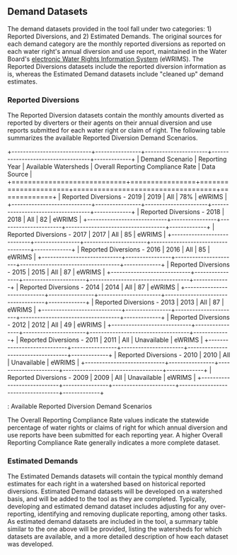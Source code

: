 ## Demand Datasets

The demand datasets provided in the tool fall under two categories: 1) Reported Diversions, and 2) Estimated Demands. The original sources for each demand category are the monthly reported diversions as reported on each water right's annual diversion and use report, maintained in the Water Board's [electronic Water Rights Information System]() (eWRIMS). The Reported Diversions datasets include the reported diversion information as is, whereas the Estimated Demand datasets include "cleaned up" demand estimates.

### Reported Diversions

The Reported Diversion datasets contain the monthly amounts diverted as reported by diverters or their agents on their annual diversion and use reports submitted for each water right or claim of right. The following table summarizes the available Reported Diversion Demand Scenarios.

+----------------------------+----------------+----------------------+-----------------------------------+-------------+
| Demand Scenario            | Reporting Year | Available Watersheds | Overall Reporting Compliance Rate | Data Source |
+============================+================+======================+===================================+=============+
| Reported Diversions - 2019 | 2019           | All                  | 78%                               | eWRIMS      |
+----------------------------+----------------+----------------------+-----------------------------------+-------------+
| Reported Diversions - 2018 | 2018           | All                  | 82                                | eWRIMS      |
+----------------------------+----------------+----------------------+-----------------------------------+-------------+
| Reported Diversions - 2017 | 2017           | All                  | 85                                | eWRIMS      |
+----------------------------+----------------+----------------------+-----------------------------------+-------------+
| Reported Diversions - 2016 | 2016           | All                  | 85                                | eWRIMS      |
+----------------------------+----------------+----------------------+-----------------------------------+-------------+
| Reported Diversions - 2015 | 2015           | All                  | 87                                | eWRIMS      |
+----------------------------+----------------+----------------------+-----------------------------------+-------------+
| Reported Diversions - 2014 | 2014           | All                  | 87                                | eWRIMS      |
+----------------------------+----------------+----------------------+-----------------------------------+-------------+
| Reported Diversions - 2013 | 2013           | All                  | 87                                | eWRIMS      |
+----------------------------+----------------+----------------------+-----------------------------------+-------------+
| Reported Diversions - 2012 | 2012           | All                  | 49                                | eWRIMS      |
+----------------------------+----------------+----------------------+-----------------------------------+-------------+
| Reported Diversions - 2011 | 2011           | All                  | Unavailable                       | eWRIMS      |
+----------------------------+----------------+----------------------+-----------------------------------+-------------+
| Reported Diversions - 2010 | 2010           | All                  | Unavailable                       | eWRIMS      |
+----------------------------+----------------+----------------------+-----------------------------------+-------------+
| Reported Diversions - 2009 | 2009           | All                  | Unavailable                       | eWRIMS      |
+----------------------------+----------------+----------------------+-----------------------------------+-------------+

: Available Reported Diversion Demand Scenarios  
  
  
The Overall Reporting Compliance Rate values indicate the statewide percentage of water rights or claims of right for which annual diversion and use reports have been submitted for each reporting year. A higher Overall Reporting Compliance Rate generally indicates a more complete dataset.

### Estimated Demands

The Estimated Demands datasets will contain the typical monthly demand estimates for each right in a watershed based on historical reported diversions. Estimated Demand datasets will be developed on a watershed basis, and will be added to the tool as they are completed. Typically, developing and estimated demand dataset includes adjusting for any over-reporting, identifying and removing duplicate reporting, among other tasks. As estimated demand datasets are included in the tool, a summary table similar to the one above will be provided, listing the watersheds for which datasets are available, and a more detailed description of how each dataset was developed.
